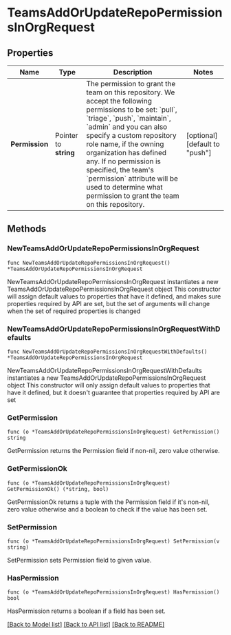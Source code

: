 # TeamsAddOrUpdateRepoPermissionsInOrgRequest

## Properties

Name | Type | Description | Notes
------------ | ------------- | ------------- | -------------
**Permission** | Pointer to **string** | The permission to grant the team on this repository. We accept the following permissions to be set: &#x60;pull&#x60;, &#x60;triage&#x60;, &#x60;push&#x60;, &#x60;maintain&#x60;, &#x60;admin&#x60; and you can also specify a custom repository role name, if the owning organization has defined any. If no permission is specified, the team&#39;s &#x60;permission&#x60; attribute will be used to determine what permission to grant the team on this repository. | [optional] [default to "push"]

## Methods

### NewTeamsAddOrUpdateRepoPermissionsInOrgRequest

`func NewTeamsAddOrUpdateRepoPermissionsInOrgRequest() *TeamsAddOrUpdateRepoPermissionsInOrgRequest`

NewTeamsAddOrUpdateRepoPermissionsInOrgRequest instantiates a new TeamsAddOrUpdateRepoPermissionsInOrgRequest object
This constructor will assign default values to properties that have it defined,
and makes sure properties required by API are set, but the set of arguments
will change when the set of required properties is changed

### NewTeamsAddOrUpdateRepoPermissionsInOrgRequestWithDefaults

`func NewTeamsAddOrUpdateRepoPermissionsInOrgRequestWithDefaults() *TeamsAddOrUpdateRepoPermissionsInOrgRequest`

NewTeamsAddOrUpdateRepoPermissionsInOrgRequestWithDefaults instantiates a new TeamsAddOrUpdateRepoPermissionsInOrgRequest object
This constructor will only assign default values to properties that have it defined,
but it doesn't guarantee that properties required by API are set

### GetPermission

`func (o *TeamsAddOrUpdateRepoPermissionsInOrgRequest) GetPermission() string`

GetPermission returns the Permission field if non-nil, zero value otherwise.

### GetPermissionOk

`func (o *TeamsAddOrUpdateRepoPermissionsInOrgRequest) GetPermissionOk() (*string, bool)`

GetPermissionOk returns a tuple with the Permission field if it's non-nil, zero value otherwise
and a boolean to check if the value has been set.

### SetPermission

`func (o *TeamsAddOrUpdateRepoPermissionsInOrgRequest) SetPermission(v string)`

SetPermission sets Permission field to given value.

### HasPermission

`func (o *TeamsAddOrUpdateRepoPermissionsInOrgRequest) HasPermission() bool`

HasPermission returns a boolean if a field has been set.


[[Back to Model list]](../README.md#documentation-for-models) [[Back to API list]](../README.md#documentation-for-api-endpoints) [[Back to README]](../README.md)


